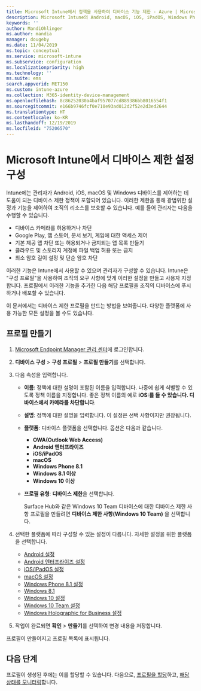```yaml
---
title: Microsoft Intune에서 정책을 사용하여 디바이스 기능 제한 - Azure | Microsoft Docs
description: Microsoft Intune의 Android, macOS, iOS, iPadOS, Windows Phone 및 Windows 10 디바이스에서 기능을 제한하는 디바이스 프로필 추가
keywords: ''
author: MandiOhlinger
ms.author: mandia
manager: dougeby
ms.date: 11/04/2019
ms.topic: conceptual
ms.service: microsoft-intune
ms.subservice: configuration
ms.localizationpriority: high
ms.technology: ''
ms.suite: ems
search.appverid: MET150
ms.custom: intune-azure
ms.collection: M365-identity-device-management
ms.openlocfilehash: 8c86252030a4baf957077cd889386bb8016554f1
ms.sourcegitcommit: e166b9746fcf0e710e93ad012d2f52e2d3ed2644
ms.translationtype: HT
ms.contentlocale: ko-KR
ms.lasthandoff: 12/19/2019
ms.locfileid: "75206570"
---
```

# <a name="configure-device-restriction-settings-in-microsoft-intune"></a>Microsoft Intune에서 디바이스 제한 설정 구성



Intune에는 관리자가 Android, iOS, macOS 및 Windows 디바이스를 제어하는 데 도움이 되는 디바이스 제한 정책이 포함되어 있습니다. 이러한 제한을 통해 광범위한 설정과 기능을 제어하여 조직의 리소스를 보호할 수 있습니다. 예를 들어 관리자는 다음을 수행할 수 있습니다.

- 디바이스 카메라를 허용하거나 차단
- Google Play, 앱 스토어, 문서 보기, 게임에 대한 액세스 제어
- 기본 제공 앱 차단 또는 허용되거나 금지되는 앱 목록 만들기
- 클라우드 및 스토리지 계정에 파일 백업 허용 또는 금지
- 최소 암호 길이 설정 및 단순 암호 차단

이러한 기능은 Intune에서 사용할 수 있으며 관리자가 구성할 수 있습니다. Intune은 "구성 프로필"을 사용하여 조직의 요구 사항에 맞게 이러한 설정을 만들고 사용자 지정합니다. 프로필에서 이러한 기능을 추가한 다음 해당 프로필을 조직의 디바이스에 푸시하거나 배포할 수 있습니다.

이 문서에서는 디바이스 제한 프로필을 만드는 방법을 보여줍니다. 다양한 플랫폼에 사용 가능한 모든 설정을 볼 수도 있습니다.

## <a name="create-the-profile"></a>프로필 만들기

1. [Microsoft Endpoint Manager 관리 센터](https://go.microsoft.com/fwlink/?linkid=2109431)에 로그인합니다.
2. **디바이스 구성** > **구성 프로필** > **프로필 만들기**를 선택합니다.
3. 다음 속성을 입력합니다.

    - **이름**: 정책에 대한 설명이 포함된 이름을 입력합니다. 나중에 쉽게 식별할 수 있도록 정책 이름을 지정합니다. 좋은 정책 이름의 예로 **iOS:를 들 수 있습니다. 디바이스에서 카메라를 차단합니다**.
    - **설명**: 정책에 대한 설명을 입력합니다. 이 설정은 선택 사항이지만 권장됩니다.
    - **플랫폼**: 디바이스 플랫폼을 선택합니다. 옵션은 다음과 같습니다.  

        - **OWA(Outlook Web Access)**
        - **Android 엔터프라이즈**
        - **iOS/iPadOS**
        - **macOS**
        - **Windows Phone 8.1**
        - **Windows 8.1 이상**
        - **Windows 10 이상**

    - **프로필 유형**: **디바이스 제한**을 선택합니다.

        Surface Hub와 같은 Windows 10 Team 디바이스에 대한 디바이스 제한 사항 프로필을 만들려면 **디바이스 제한 사항(Windows 10 Team)** 을 선택합니다.

4. 선택한 플랫폼에 따라 구성할 수 있는 설정이 다릅니다. 자세한 설정을 위한 플랫폼을 선택합니다.

    - [Android 설정](../device-restrictions-android.md)
    - [Android 엔터프라이즈 설정](../device-restrictions-android-for-work.md)
    - [iOS/iPadOS 설정](device-restrictions-ios.md)
    - [macOS 설정](device-restrictions-macos.md)
    - [Windows Phone 8.1 설정](device-restrictions-windows-phone-8-1.md)
    - [Windows 8.1](device-restrictions-windows-8-1.md)
    - [Windows 10 설정](device-restrictions-windows-10.md)
    - [Windows 10 Team 설정](device-restrictions-windows-10-teams.md)
    - [Windows Holographic for Business 설정](device-restrictions-windows-holographic.md)

5. 작업이 완료되면 **확인** > **만들기**를 선택하여 변경 내용을 저장합니다.

프로필이 만들어지고 프로필 목록에 표시됩니다.

## <a name="next-steps"></a>다음 단계

프로필이 생성된 후에는 이를 할당할 수 있습니다. 다음으로, [프로필을 할당](../device-profile-assign.md)하고, [해당 상태를 모니터링](../device-profile-monitor.md)합니다.

<!--  Removing image as part of design review; retaining source until we known the disposition.

## Example of device restriction settings

In this high-level example, you'll create a device restriction policy that blocks the use of the built-in camera app on Android devices.

![How to disable the camera on Android devices](./media/device-restrictions-configure/disable-android-camera.png)

-->
